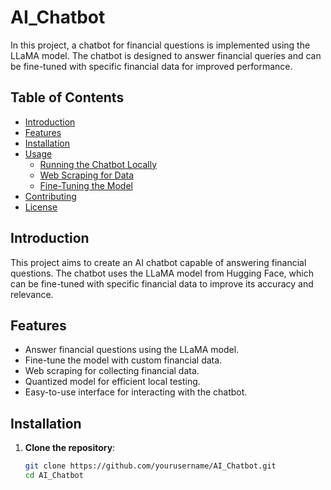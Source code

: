 # AI_Chatbot

In this project, a chatbot for financial questions is implemented using the LLaMA model. The chatbot is designed to answer financial queries and can be fine-tuned with specific financial data for improved performance.

## Table of Contents

- [Introduction](#introduction)
- [Features](#features)
- [Installation](#installation)
- [Usage](#usage)
  - [Running the Chatbot Locally](#running-the-chatbot-locally)
  - [Web Scraping for Data](#web-scraping-for-data)
  - [Fine-Tuning the Model](#fine-tuning-the-model)
- [Contributing](#contributing)
- [License](#license)

## Introduction

This project aims to create an AI chatbot capable of answering financial questions. The chatbot uses the LLaMA model from Hugging Face, which can be fine-tuned with specific financial data to improve its accuracy and relevance.

## Features

- Answer financial questions using the LLaMA model.
- Fine-tune the model with custom financial data.
- Web scraping for collecting financial data.
- Quantized model for efficient local testing.
- Easy-to-use interface for interacting with the chatbot.

## Installation

1. **Clone the repository**:
   ```sh
   git clone https://github.com/yourusername/AI_Chatbot.git
   cd AI_Chatbot